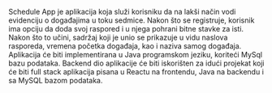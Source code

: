 Schedule App je aplikacija koja služi korisniku da na lakši način vodi evidenciju o događajima u toku sedmice. Nakon što se registruje, korisnik ima opciju da doda svoj raspored i u njega pohrani bitne stavke za isti. Nakon što to učini, sadržaj koji je unio se prikazuje u vidu naslova rasporeda, vremena početka događaja, kao i naziva samog događaja. Aplikacija će biti implementirana u Java programskom jeziku, koriteći MySql bazu podataka. Backend dio aplikacije će biti iskorišten za idući projekat koji će biti full stack aplikacija pisana u Reactu na frontendu, Java na backendu i sa MySQL bazom podataka.